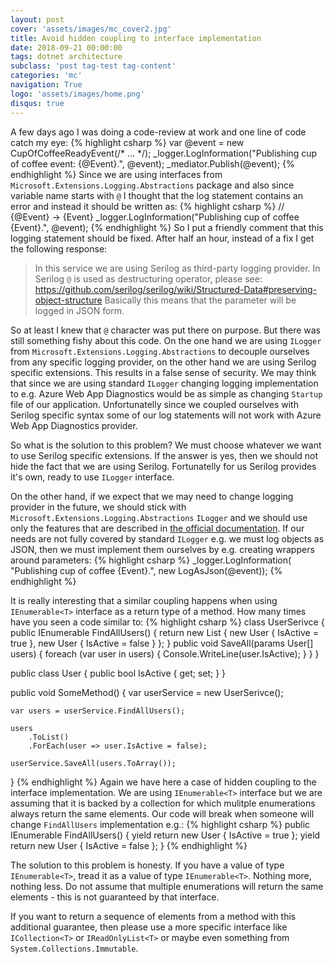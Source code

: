 ```yaml
---
layout: post
cover: 'assets/images/mc_cover2.jpg'
title: Avoid hidden coupling to interface implementation
date: 2018-09-21 00:00:00
tags: dotnet architecture
subclass: 'post tag-test tag-content'
categories: 'mc'
navigation: True
logo: 'assets/images/home.png'
disqus: true
---
```


A few days ago I was doing a code-review at work and
one line of code catch my eye:
{% highlight csharp %}
var @event = new CupOfCoffeeReadyEvent(/* ... */);
_logger.LogInformation("Publishing cup of coffee event: {@Event}.", @event);
_mediator.Publish(@event);
{% endhighlight %}
Since we are using interfaces from `Microsoft.Extensions.Logging.Abstractions`
package and also since variable name starts with `@` I thought that
the log statement contains an error and instead it should be written as:
{% highlight csharp %}
// {@Event} -> {Event}
_logger.LogInformation("Publishing cup of coffee {Event}.", @event);
{% endhighlight %}
So I put a friendly comment that this logging statement should be fixed.
After half an hour, instead of a fix I get the following response:

> In this service we are using Serilog as third-party logging provider.
> In Serilog `@` is used as destructuring operator,
> please see: https://github.com/serilog/serilog/wiki/Structured-Data#preserving-object-structure
> Basically this means that the parameter will be logged in JSON form.

So at least I knew that `@` character was put there on purpose. 
But there was still something fishy about this code. 
On the one hand we are using `ILogger` from 
`Microsoft.Extensions.Logging.Abstractions` to decouple ourselves 
from any specific logging provider,
on the other hand we are using Serilog specific extensions.
This results in a false sense of security. 
We may think that since we are
using standard `ILogger` changing logging implementation to e.g.
Azure Web App Diagnostics would be as simple as changing `Startup` 
file of our application.
Unfortunatelly since we coupled ourselves with Serilog specific 
syntax some of our log statements will not work with 
Azure Web App Diagnostics provider.

So what is the solution to this problem? We must choose whatever we
want to use Serilog specific extensions. If the answer is yes, then 
we should not hide the fact that we are using Serilog. Fortunatelly for
us Serilog provides it's own, ready to use `ILogger` interface.

On the other hand, if we expect that we may need to change logging
provider in the future, we should stick with 
`Microsoft.Extensions.Logging.Abstractions` `ILogger` and we should
use only the features that are described in 
[the official documentation](https://docs.microsoft.com/en-us/aspnet/core/fundamentals/logging/?view=aspnetcore-2.1). 
If our needs are not fully covered
by standard `ILogger` e.g. we must log objects as JSON, then we must implement them
ourselves by e.g. creating wrappers around parameters:
{% highlight csharp %}
_logger.LogInformation(
    "Publishing cup of coffee {Event}.", new LogAsJson(@event));
{% endhighlight %}

It is really interesting that a similar coupling happens when using
`IEnumerable<T>` interface as a return type of a method.
How many times have you seen a code similar to:
{% highlight csharp %}
class UserSerivce {
	public IEnumerable<User> FindAllUsers() {
		return new List<User> {
			new User { IsActive = true },
			new User { IsActive = false }
		};
	}
	public void SaveAll(params User[] users) {
		foreach (var user in users) {
			Console.WriteLine(user.IsActive);
		}
	}
}

public class User {
	public bool IsActive { get; set; }
}

public void SomeMethod() {
	var userService = new UserSerivce();
	
	var users = userService.FindAllUsers();
	
	users
		.ToList()
		.ForEach(user => user.IsActive = false);
	
	userService.SaveAll(users.ToArray());
}
{% endhighlight %}
Again we have here a case of hidden coupling to the interface implementation.
We are using `IEnumerable<T>`
interface but we are assuming that it is backed by
a collection for which mulitple enumerations always
return the same elements. 
Our code will break 
when someone will change `FindAllUsers` implementation
e.g.:
{% highlight csharp %}
public IEnumerable<User> FindAllUsers() {
	yield return new User { IsActive = true };
	yield return new User { IsActive = false };
}
{% endhighlight %}

The solution to this problem is honesty. If you have
a value of type `IEnumerable<T>`, tread it as 
a value of type `IEnumerable<T>`. Nothing more, nothing less.
Do not assume that multiple enumerations
will return the same elements - this is not guaranteed by that interface.

If you want to return a sequence of elements from a method with
this additional guarantee, then please use a more specific 
interface like `ICollection<T>` or `IReadOnlyList<T>` or 
maybe even something from `System.Collections.Immutable`.


